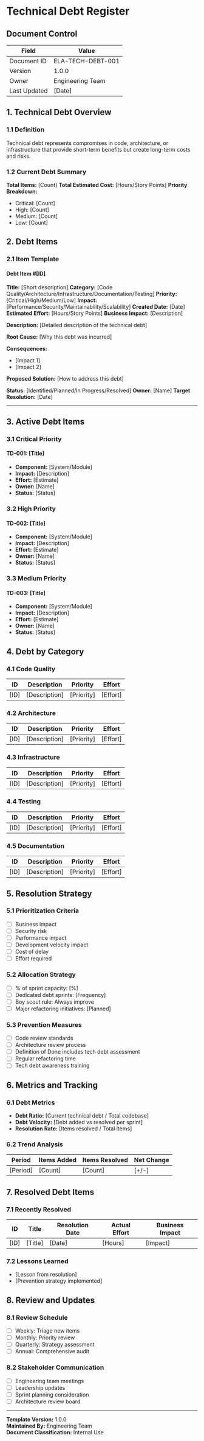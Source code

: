 # Technical Debt Register

## Document Control
| Field | Value |
|-------|-------|
| Document ID | ELA-TECH-DEBT-001 |
| Version | 1.0.0 |
| Owner | Engineering Team |
| Last Updated | [Date] |

## 1. Technical Debt Overview

### 1.1 Definition
Technical debt represents compromises in code, architecture, or infrastructure that provide short-term benefits but create long-term costs and risks.

### 1.2 Current Debt Summary
**Total Items:** [Count]
**Total Estimated Cost:** [Hours/Story Points]
**Priority Breakdown:**
- Critical: [Count]
- High: [Count]
- Medium: [Count]
- Low: [Count]

## 2. Debt Items

### 2.1 Item Template

#### Debt Item #[ID]
**Title:** [Short description]
**Category:** [Code Quality/Architecture/Infrastructure/Documentation/Testing]
**Priority:** [Critical/High/Medium/Low]
**Impact:** [Performance/Security/Maintainability/Scalability]
**Created Date:** [Date]
**Estimated Effort:** [Hours/Story Points]
**Business Impact:** [Description]

**Description:**
[Detailed description of the technical debt]

**Root Cause:**
[Why this debt was incurred]

**Consequences:**
- [Impact 1]
- [Impact 2]

**Proposed Solution:**
[How to address this debt]

**Status:** [Identified/Planned/In Progress/Resolved]
**Owner:** [Name]
**Target Resolution:** [Date]

---

## 3. Active Debt Items

### 3.1 Critical Priority

#### TD-001: [Title]
- **Component:** [System/Module]
- **Impact:** [Description]
- **Effort:** [Estimate]
- **Owner:** [Name]
- **Status:** [Status]

### 3.2 High Priority

#### TD-002: [Title]
- **Component:** [System/Module]
- **Impact:** [Description]
- **Effort:** [Estimate]
- **Owner:** [Name]
- **Status:** [Status]

### 3.3 Medium Priority

#### TD-003: [Title]
- **Component:** [System/Module]
- **Impact:** [Description]
- **Effort:** [Estimate]
- **Owner:** [Name]
- **Status:** [Status]

## 4. Debt by Category

### 4.1 Code Quality
| ID | Description | Priority | Effort |
|----|-------------|----------|--------|
| [ID] | [Description] | [Priority] | [Effort] |

### 4.2 Architecture
| ID | Description | Priority | Effort |
|----|-------------|----------|--------|
| [ID] | [Description] | [Priority] | [Effort] |

### 4.3 Infrastructure
| ID | Description | Priority | Effort |
|----|-------------|----------|--------|
| [ID] | [Description] | [Priority] | [Effort] |

### 4.4 Testing
| ID | Description | Priority | Effort |
|----|-------------|----------|--------|
| [ID] | [Description] | [Priority] | [Effort] |

### 4.5 Documentation
| ID | Description | Priority | Effort |
|----|-------------|----------|--------|
| [ID] | [Description] | [Priority] | [Effort] |

## 5. Resolution Strategy

### 5.1 Prioritization Criteria
- [ ] Business impact
- [ ] Security risk
- [ ] Performance impact
- [ ] Development velocity impact
- [ ] Cost of delay
- [ ] Effort required

### 5.2 Allocation Strategy
- [ ] % of sprint capacity: [%]
- [ ] Dedicated debt sprints: [Frequency]
- [ ] Boy scout rule: Always improve
- [ ] Major refactoring initiatives: [Planned]

### 5.3 Prevention Measures
- [ ] Code review standards
- [ ] Architecture review process
- [ ] Definition of Done includes tech debt assessment
- [ ] Regular refactoring time
- [ ] Tech debt awareness training

## 6. Metrics and Tracking

### 6.1 Debt Metrics
- **Debt Ratio:** [Current technical debt / Total codebase]
- **Debt Velocity:** [Debt added vs resolved per sprint]
- **Resolution Rate:** [Items resolved / Total items]

### 6.2 Trend Analysis
| Period | Items Added | Items Resolved | Net Change |
|--------|-------------|----------------|------------|
| [Period] | [Count] | [Count] | [+/-] |

## 7. Resolved Debt Items

### 7.1 Recently Resolved
| ID | Title | Resolution Date | Actual Effort | Business Impact |
|----|-------|-----------------|---------------|------------------|
| [ID] | [Title] | [Date] | [Hours] | [Impact] |

### 7.2 Lessons Learned
- [Lesson from resolution]
- [Prevention strategy implemented]

## 8. Review and Updates

### 8.1 Review Schedule
- [ ] Weekly: Triage new items
- [ ] Monthly: Priority review
- [ ] Quarterly: Strategy assessment
- [ ] Annual: Comprehensive audit

### 8.2 Stakeholder Communication
- [ ] Engineering team meetings
- [ ] Leadership updates
- [ ] Sprint planning consideration
- [ ] Architecture review board

---

**Template Version:** 1.0.0  
**Maintained By:** Engineering Team  
**Document Classification:** Internal Use
